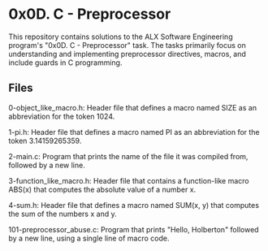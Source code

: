 
# 0x0D. C - Preprocessor
 This repository contains solutions to the ALX Software Engineering program's "0x0D. C - Preprocessor" task. The tasks primarily focus on understanding and implementing preprocessor directives, macros, and include guards in C programming.

 ## Files

 0-object_like_macro.h: Header file that defines a macro named SIZE as an abbreviation for the token 1024.

1-pi.h: Header file that defines a macro named PI as an abbreviation for the token 3.14159265359.

2-main.c: Program that prints the name of the file it was compiled from, followed by a new line.

3-function_like_macro.h: Header file that contains a function-like macro ABS(x) that computes the absolute value of a number x.

4-sum.h: Header file that defines a macro named SUM(x, y) that computes the sum of the numbers x and y.

101-preprocessor_abuse.c: Program that prints "Hello, Holberton" followed by a new line, using a single line of macro code.

